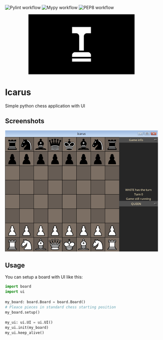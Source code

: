 ![Pylint workflow](https://github.com/ArianDannemann/icarus/actions/workflows/pylint.yml/badge.svg)
![Mypy workflow](https://github.com/ArianDannemann/icarus/actions/workflows/lint.yml/badge.svg)
![PEP8 workflow](https://github.com/ArianDannemann/icarus/actions/workflows/pep8.yml/badge.svg)

<p align="center">
  <img src="logo/logo.png" width="350" title="Icarus Logo" atl="logo">
</p>

# Icarus

Simple python chess application with UI

## Screenshots

<p align="center">
  <img src="logo/icarus-v1.0.0.png" title="Screenshot" atl="logo">
</p>

## Usage

You can setup a board with UI like this:

```python
import board
import ui

my_board: board.Board = board.Board()
# Pleace pieces in standard chess starting position
my_board.setup()

my_ui: ui.UI = ui.UI()
my_ui.init(my_board)
my_ui.keep_alive()
```
